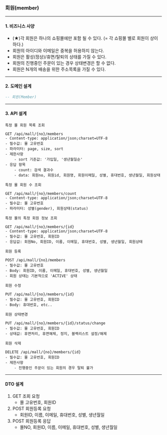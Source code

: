 ### 회원(member)

---
#### 1. 비즈니스 사양
- (★)각 회원은 하나의 쇼핑몰에만 포함 될 수 있다. (= 각 쇼핑몰 별로 회원이 상이하다.)
- 회원의 아이디와 이메일은 중복을 허용하지 않는다.
- 회원은 활성(정상)/휴면/탈퇴의 상태를 가질 수 있다.
- 회원의 진행중인 주문이 있는 경우 상태변경은 할 수 없다.
- 회원은 N개의 배송을 위한 주소목록을 가질 수 있다.
---
#### 2. 도메인 설계
```sql
-- 회원(Member)

```
---
#### 3. API 설계
```
특정 몰 회원 목록 조회

GET /api/mall/{no}/members
- Content-type: application/json;charset=UTF-8
- 필수값: 몰 고유번호
- 파라미터: page, size, sort
- 제한사항
    - sort 기준값: '가입일, '생년월일순'
- 응답 항목
    - count: 검색 결과수
    - data: 회원no, 회원id, 회원명, 회원이메일, 성별, 휴대번호, 생년월일, 회원상태
```

```
특정 몰 회원 수 조회

GET /api/mall/{no}/members/count
- Content-type: application/json;charset=UTF-8
- 필수값: 몰 고유번호
- 파라미터: 성별(gender), 회원상태(status)
```

```
특정 몰의 특정 회원 정보 조회

GET /api/mall/{no}/members/{id}
- Content-type: application/json;charset=UTF-8
- 필수값: 몰 고유번호, 회원ID
- 응답값: 회원No, 회원ID, 이름, 이메일, 휴대번호, 성별, 생년월일, 회원상태

```

```
회원 등록

POST /api/mall/{no}/members
- 필수값: 몰 고유번호
- Body: 회원ID, 이름, 이메일, 휴대번호, 성별, 생년월일
- 회원 상태는 기본적으로 'ACTIVE' 상태
```

```
회원 수정

PUT /api/mall/{no}/members/{id}
- 필수값: 몰 고유번호, 회원ID
- Body: 휴대번호, etc..
```

```
회원 상태변경

PUT /api/mall/{no}/members/{id}/status/change
- 필수값: 몰 고유번호, 회원ID
- 상태값: 휴면처리, 휴면해제, 정지, 블랙리스트 설정/해제
```

```
회원 삭제

DELETE /api/mall/{no}/members/{id}
- 필수값: 몰 고유번호, 회원ID
- 제한사항
    - 진행중인 주문이 있는 회원의 경우 탈퇴 불가
```

---
#### DTO 설계
1. GET 조회 요청
   - 몰 고유번호, 회원ID
2. POST 회원등록 요청
   - 회원ID, 이름, 이메일, 휴대번호, 성별, 생년월일
3. POST 회원등록 응답
   - 몰NO, 회원ID, 이름, 이메일, 휴대번호, 성별, 생년월일

